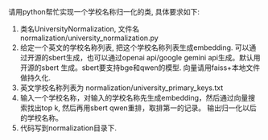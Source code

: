 请用python帮忙实现一个学校名称归一化的类, 具体要求如下:

1. 类名UniversityNormalization, 文件名normalization/university_normalization.py
1. 给定一个英文的学校名称列表, 把这个学校名称列表生成embedding. 可以通过开源的sbert生成，也可以通过openai api/google gemini api生成。默认用开源的sbert 生成。sbert要支持bge和qwen的模型. 向量请用faiss+本地文件做持久化.
1. 英文学校名称列表为 normalization/university_primary_keys.txt
1. 输入一个学校名称，对输入的学校名称先生成embedding，然后通过向量搜索找出top k, 然后再用sbert qwen重排，取排第一的记录。 输出归一化以后的学校名称。
1. 代码写到normalization目录下.